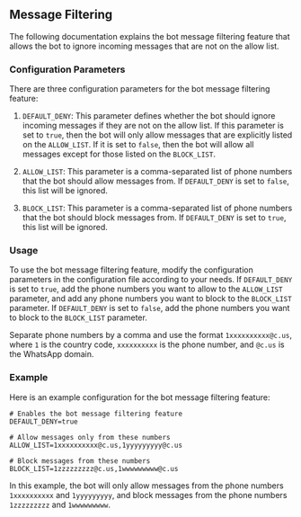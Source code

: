 ## Message Filtering

The following documentation explains the bot message filtering feature that allows the bot to ignore incoming messages that are not on the allow list. 

### Configuration Parameters

There are three configuration parameters for the bot message filtering feature:

1. `DEFAULT_DENY`: This parameter defines whether the bot should ignore incoming messages if they are not on the allow list. If this parameter is set to `true`, then the bot will only allow messages that are explicitly listed on the `ALLOW_LIST`. If it is set to `false`, then the bot will allow all messages except for those listed on the `BLOCK_LIST`. 

2. `ALLOW_LIST`: This parameter is a comma-separated list of phone numbers that the bot should allow messages from. If `DEFAULT_DENY` is set to `false`, this list will be ignored.

3. `BLOCK_LIST`: This parameter is a comma-separated list of phone numbers that the bot should block messages from. If `DEFAULT_DENY` is set to `true`, this list will be ignored.

### Usage

To use the bot message filtering feature, modify the configuration parameters in the configuration file according to your needs. If `DEFAULT_DENY` is set to `true`, add the phone numbers you want to allow to the `ALLOW_LIST` parameter, and add any phone numbers you want to block to the `BLOCK_LIST` parameter. If `DEFAULT_DENY` is set to `false`, add the phone numbers you want to block to the `BLOCK_LIST` parameter. 

Separate phone numbers by a comma and use the format `1xxxxxxxxxx@c.us`, where `1` is the country code, `xxxxxxxxxx` is the phone number, and `@c.us` is the WhatsApp domain. 

### Example

Here is an example configuration for the bot message filtering feature:

```
# Enables the bot message filtering feature
DEFAULT_DENY=true

# Allow messages only from these numbers
ALLOW_LIST=1xxxxxxxxxx@c.us,1yyyyyyyyy@c.us

# Block messages from these numbers
BLOCK_LIST=1zzzzzzzzz@c.us,1wwwwwwwww@c.us
```

In this example, the bot will only allow messages from the phone numbers `1xxxxxxxxxx` and `1yyyyyyyyy`, and block messages from the phone numbers `1zzzzzzzzz` and `1wwwwwwwww`. 